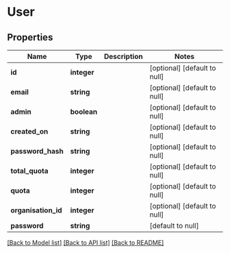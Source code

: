 # User

## Properties
Name | Type | Description | Notes
------------ | ------------- | ------------- | -------------
**id** | **integer** |  | [optional] [default to null]
**email** | **string** |  | [optional] [default to null]
**admin** | **boolean** |  | [optional] [default to null]
**created_on** | **string** |  | [optional] [default to null]
**password_hash** | **string** |  | [optional] [default to null]
**total_quota** | **integer** |  | [optional] [default to null]
**quota** | **integer** |  | [optional] [default to null]
**organisation_id** | **integer** |  | [optional] [default to null]
**password** | **string** |  | [default to null]

[[Back to Model list]](../README.md#documentation-for-models) [[Back to API list]](../README.md#documentation-for-api-endpoints) [[Back to README]](../README.md)


